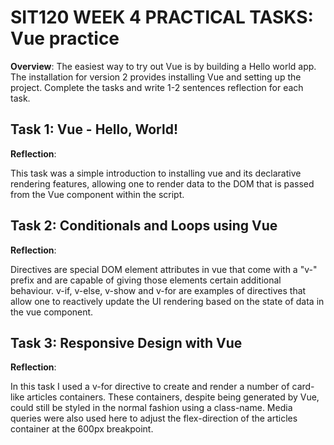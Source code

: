# SIT120 WEEK 4 PRACTICAL TASKS: Vue practice

**Overview**:
The easiest way to try out Vue is by building a Hello world app. The installation for version 2 provides installing Vue and setting up the project. Complete the tasks and write 1-2 sentences reflection for each task.

## Task 1: Vue - Hello, World!

**Reflection**:

This task was a simple introduction to installing vue and its declarative rendering features, allowing one to render data to the DOM that is passed from the Vue component within the script.

## Task 2: Conditionals and Loops using Vue

**Reflection**:

Directives are special DOM element attributes in vue that come with a "v-" prefix
and are capable of giving those elements certain additional behaviour. v-if, v-else, v-show and v-for are examples of directives that allow one to reactively
update the UI rendering based on the state of data in the vue component.

## Task 3: Responsive Design with Vue

**Reflection**:

In this task I used a v-for directive to create and render a number of card-like
articles containers. These containers, despite being generated by Vue, could still
be styled in the normal fashion using a class-name. Media queries were also used
here to adjust the flex-direction of the articles container at the 600px breakpoint.
